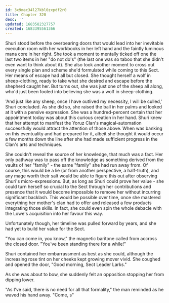 ```yaml
---
id: 3x9mac34l27kbl0zxpdf2r0
title: Chapter 320
desc: ''
updated: 1683582327757
created: 1683395561366
---
```


Shuri stood before the overbearing doors that would lead into her inevitable execution room with her workbooks in her left hand and the faintly luminous mana core in her right. She took a moment to mentally ticked off one the last two items in her "do not do's" (the last one was so taboo that she didn't even want to think about it). She also took another moment to cross out every single plan and scheme she'd formulated while coming to this Sect. Her means of escape had all but closed. She thought herself a wolf in sheep-clothing, ready to take what she desired and escape before the shepherd caught her. But turns out, she was just one of the sheep all along, who'd just been fooled into believing she was a wolf in sheep-clothing.

'And just like any sheep, once I have outlived my necessity, I will be culled,' Shuri concluded. As she did so, she raised the ball in her palms and looked at it with a pensive expression. She was a hundred-percent certain that her appointment today was about this curious creation in her hand. Shuri knew that her attempt to manifest the Yoruz Clan's magical-automation successfully would attract the attention of those above. When was banking on this eventuality and had prepared for it, albeit she thought it would occur a few months down the line after she had made sufficient progress in the Clan's arts and techniques.

She couldn't reveal the source of her knowledge, that much was a fact. Her only pathway was to pass off the knowledge as something derived from the vaults of her "family" - the same "family" she had run away from. Of course, this would be a lie (or from another perspective, a half-truth), and any mage worth their salt would be able to figure this out after observing Shuri's micro-expressions. But, as long as Shuri could prove her value - she could turn herself so crucial to the Sect through her contributions and presence that it would become impossible to remove her without incurring significant backlash. This would be possible over time, once she mastered everything her mother's clan had to offer and released a few products integrating those skills. In fact, she could even spin the whole debacle with the Lowe's acquisition into her favour this way.

Unfortunately though, her timeline was pulled forward by years, and she had yet to build her value for the Sect.

"You can come in, you know," the magnetic baritone called from accross the closed door. "You've been standing there for a while!"

Shuri contained her embarrassment as best as she could, although the increasing rose tint on her cheeks kept growing mover vivid. She coughed and opened the door, "Good morning, Sect Leader Larks."

As she was about to bow, she suddenly felt an opposition stopping her from dipping lower.

"As I've said, there is no need for all that formality," the man reminded as he waved his hand away. "Come, s"